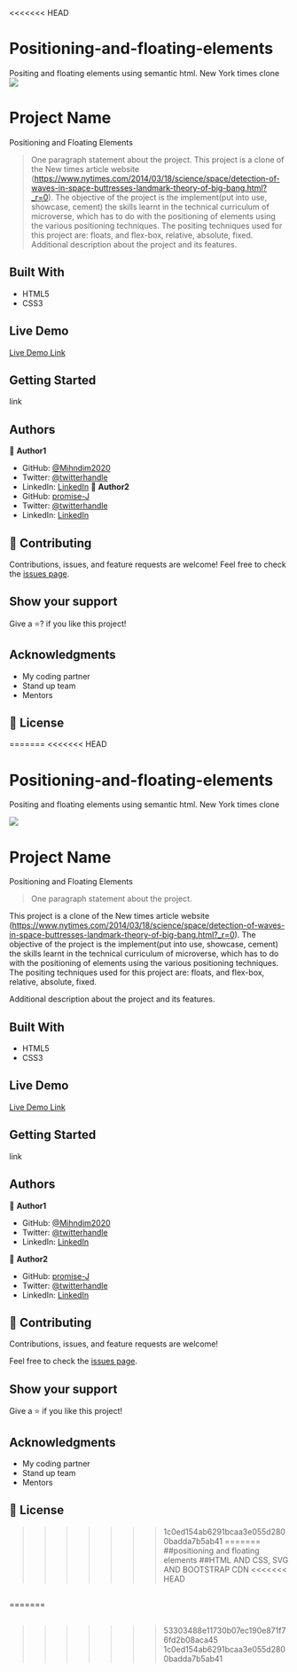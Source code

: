 <<<<<<< HEAD
# Positioning-and-floating-elements
Positing and floating elements using semantic html. New York times clone
![](https://img.shields.io/badge/Microverse-blueviolet)
# Project Name
Positioning and Floating Elements
> One paragraph statement about the project.
This project is a clone of the New times article website  (https://www.nytimes.com/2014/03/18/science/space/detection-of-waves-in-space-buttresses-landmark-theory-of-big-bang.html?_r=0). The objective of the project is the implement(put into use, showcase, cement) the skills learnt in the technical curriculum of microverse, which has to do with the positioning of elements using the various positioning techniques. The positing techniques used for this project are: floats, and flex-box, relative, absolute, fixed.
Additional description about the project and its features.
## Built With
- HTML5
- CSS3
## Live Demo
[Live Demo Link](https://livedemo.com)
## Getting Started
link
## Authors
:bust_in_silhouette: **Author1**
- GitHub: [@Mihndim2020](https://github.com/Mihndim2020)
- Twitter: [@twitterhandle](https://twitter.com/twitterhandle)
- LinkedIn: [LinkedIn](https://linkedin.com/linkedinhandle)
:bust_in_silhouette: **Author2**
- GitHub: [promise-J](https://github.com/promise-J)
- Twitter: [@twitterhandle](https://twitter.com/twitterhandle)
- LinkedIn: [LinkedIn](https://linkedin.com/linkedinhandle)
## :handshake: Contributing
Contributions, issues, and feature requests are welcome!
Feel free to check the [issues page](issues/).
## Show your support
Give a :star:? if you like this project!
## Acknowledgments
- My coding partner
- Stand up team
- Mentors
## :memo: License
=======
<<<<<<< HEAD
# Positioning-and-floating-elements
Positing and floating elements using semantic html. New York times clone


![](https://img.shields.io/badge/Microverse-blueviolet)

# Project Name
Positioning and Floating Elements 
> One paragraph statement about the project.

This project is a clone of the New times article website  (https://www.nytimes.com/2014/03/18/science/space/detection-of-waves-in-space-buttresses-landmark-theory-of-big-bang.html?_r=0). The objective of the project is the implement(put into use, showcase, cement) the skills learnt in the technical curriculum of microverse, which has to do with the positioning of elements using the various positioning techniques. The positing techniques used for this project are: floats, and flex-box, relative, absolute, fixed. 

Additional description about the project and its features.

## Built With

- HTML5
- CSS3


## Live Demo

[Live Demo Link](https://livedemo.com)


## Getting Started


link





## Authors

👤 **Author1**

- GitHub: [@Mihndim2020](https://github.com/Mihndim2020)
- Twitter: [@twitterhandle](https://twitter.com/twitterhandle)
- LinkedIn: [LinkedIn](https://linkedin.com/linkedinhandle)

👤 **Author2**

- GitHub: [promise-J](https://github.com/promise-J)
- Twitter: [@twitterhandle](https://twitter.com/twitterhandle)
- LinkedIn: [LinkedIn](https://linkedin.com/linkedinhandle)

## 🤝 Contributing

Contributions, issues, and feature requests are welcome!

Feel free to check the [issues page](issues/).

## Show your support

Give a ⭐️ if you like this project!

## Acknowledgments

- My coding partner
- Stand up team
- Mentors
## 📝 License
>>>>>>> 1c0ed154ab6291bcaa3e055d2800badda7b5ab41
=======
##positioning and floating elements
##HTML AND CSS, SVG AND BOOTSTRAP CDN
<<<<<<< HEAD
##
=======

##
>>>>>>> 53303488e11730b07ec190e871f76fd2b08aca45
>>>>>>> 1c0ed154ab6291bcaa3e055d2800badda7b5ab41
